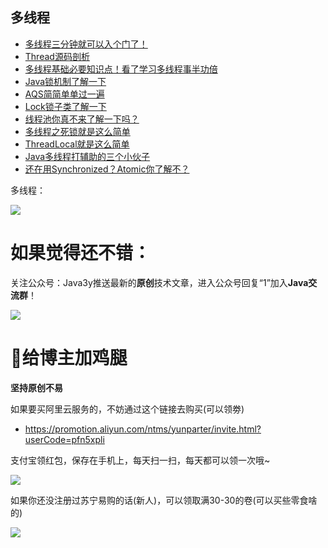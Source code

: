 ## 多线程 ##

- [多线程三分钟就可以入个门了！](https://segmentfault.com/a/1190000014428190)
- [Thread源码剖析](https://segmentfault.com/a/1190000014463417)
- [多线程基础必要知识点！看了学习多线程事半功倍](https://segmentfault.com/a/1190000014546223)
- [Java锁机制了解一下](https://segmentfault.com/a/1190000014571149)
- [AQS简简单单过一遍](https://segmentfault.com/a/1190000014595928)
- [Lock锁子类了解一下](https://segmentfault.com/a/1190000014632334)
- [线程池你真不来了解一下吗？](https://segmentfault.com/a/1190000014741369)
- [多线程之死锁就是这么简单](https://segmentfault.com/a/1190000014747667)
- [ThreadLocal就是这么简单](https://segmentfault.com/a/1190000014152795)
- [Java多线程打辅助的三个小伙子](https://segmentfault.com/a/1190000015785789)
- [还在用Synchronized？Atomic你了解不？](https://segmentfault.com/a/1190000017102460)

多线程：

![](https://i.imgur.com/OlaOgLf.jpg)


# 如果觉得还不错： #

关注公众号：Java3y推送最新的**原创**技术文章，进入公众号回复“1”加入**Java交流群**！

![](https://user-gold-cdn.xitu.io/2018/2/28/161dc06a373e4f4d?w=258&h=258&f=jpeg&s=27005)


# :sparkling_heart:给博主加鸡腿 #

**坚持原创不易**


如果要买阿里云服务的，不妨通过这个链接去购买(可以领劵)

- https://promotion.aliyun.com/ntms/yunparter/invite.html?userCode=pfn5xpli


支付宝领红包，保存在手机上，每天扫一扫，每天都可以领一次哦~


![](https://user-gold-cdn.xitu.io/2018/11/18/16726109849ec9ec?w=567&h=852&f=jpeg&s=76745)


如果你还没注册过苏宁易购的话(新人)，可以领取满30-30的卷(可以买些零食啥的)


![](https://user-gold-cdn.xitu.io/2018/11/18/167260c979e2ea85?w=750&h=1204&f=jpeg&s=120180)
